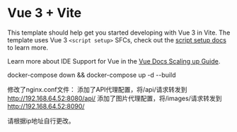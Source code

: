 # Vue 3 + Vite

This template should help get you started developing with Vue 3 in Vite. The template uses Vue 3 `<script setup>` SFCs, check out the [script setup docs](https://v3.vuejs.org/api/sfc-script-setup.html#sfc-script-setup) to learn more.

Learn more about IDE Support for Vue in the [Vue Docs Scaling up Guide](https://vuejs.org/guide/scaling-up/tooling.html#ide-support).

docker-compose down && docker-compose up -d --build

修改了nginx.conf文件：
添加了API代理配置，将/api/请求转发到 http://192.168.64.52:8080/api/
添加了图片代理配置，将/images/请求转发到 http://192.168.64.52:8090/

请根据ip地址自行更改。